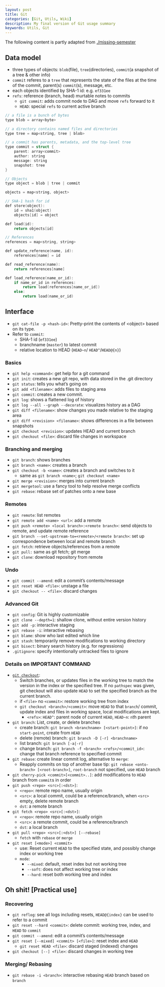 ```yaml
---
layout: post
title: Git
categories: [Git, Utils, Wiki]
description: My final version of Git usage summary
keywords: Utils, Git
---
```

The following content is partly adapted from [./missing-semester](https://missing.csail.mit.edu/2020/version-control/#snapshots)

## Data model

- three types of objects: `blob`(file), `tree`(directories), `commit`(a snapshot of a tree & other info)
- `commit` referes to a `tree` that represents the state of the files at the time of the commit, parent(s) `commit`(s), message, etc.
- each objects identified by SHA-1 id: e.g. `ef331ee`
- `refs`: reference (branch, head) murtable notes to commits
  - `git commit`: adds commit node to DAG and move `refs` forward to it
  - `HEAD`: special `refs` to current active branch

```c++
// a file is a bunch of bytes
type blob = array<byte>

// a directory contains named files and directories
type tree = map<string, tree | blob>

// a commit has parents, metadata, and the top-level tree
type commit = struct {
    parent: array<commit>
    author: string
    message: string
    snapshot: tree
}

// Objects
type object = blob | tree | commit

objects = map<string, object>

// SHA-1 hash for id
def store(object):
    id = sha1(object)
    objects[id] = object

def load(id):
    return objects[id]

// References
references = map<string, string>

def update_reference(name, id):
    references[name] = id

def read_reference(name):
    return references[name]

def load_reference(name_or_id):
    if name_or_id in references:
        return load(references[name_or_id])
    else:
        return load(name_or_id)
```

## Interface

- `git cat-file -p <hash-id>`: Pretty-print the contents of \<object\> based on its type.
- Refer to `commit`:
  - SHA-1 id (`ef331ee`)
  - branchname (`master`) to latest commit
  - relative location to HEAD (`HEAD~n`/ `HEAD^`/`HEAD@{n}`)

### Basics

- `git help <command>`: get help for a git command
- `git init`: creates a new git repo, with data stored in the .git directory
- `git status`: tells you what’s going on
- `git add <filename>`: adds files to staging area
- `git commit`: creates a new commit.
- `git log`: shows a flattened log of history
- `git log --all --graph --decorate`: visualizes history as a DAG
- `git diff <filename>`: show changes you made relative to the staging area
- `git diff <revision> <filename>`: shows differences in a file between snapshots
- `git checkout <revision>`: updates HEAD and current branch
- `git checkout <file>`: discard file changes in workspace

### Branching and merging

- `git branch`: shows branches
- `git branch <name>`: creates a branch
- `git checkout -b <name>`: creates a branch and switches to it
  - same as `git branch <name>`; `git checkout <name>`
- `git merge <revision>`: merges into current branch
- `git mergetool`: use a fancy tool to help resolve merge conflicts
- `git rebase`: rebase set of patches onto a new base

### Remotes

- `git remote`: list remotes
- `git remote add <name> <url>`: add a remote
- `git push <remote> <local branch>:<remote branch>`: send objects to remote, and update remote reference
- `git branch --set-upstream-to=<remote>/<remote branch>`: set up correspondence between local and remote branch
- `git fetch`: retrieve objects/references from a remote
- `git pull:` same as git fetch; git merge
- `git clone`: download repository from remote

### Undo

- `git commit --amend`: edit a commit’s contents/message
- `git reset HEAD <file>`: unstage a file
- `git checkout -- <file>`: discard changes

### Advanced Git

- `git config`: Git is highly customizable
- `git clone --depth=1`: shallow clone, without entire version history
- `git add -p`: interactive staging
- `git rebase -i`: interactive rebasing
- `git blame`: show who last edited which line
- `git stash`: temporarily remove modifications to working directory
- `git bisect`: binary search history (e.g. for regressions)
- `.gitignore`: specify intentionally untracked files to ignore

### Details on IMPORTANT COMMAND

- [`git checkout`](https://git-scm.com/docs/git-checkout):
  - Switch branches, or updates files in the working tree to match the version in the index or the specified tree. If no `pathspec` was given, git checkout will also update `HEAD` to set the specified branch as the current branch.
  - if `<file>` no `<commit>`: restore working tree from index
  - `git checkout <branch>/<commit>`: move `HEAD` to that `branch`/ commit, update index and files in working space, local modifications are kept.
    - `<refs>`: `HEAD^`: parent node of current `HEAD`, `HEAD~n`: `n`th parent
- `git branch`: List, create, or delete branches
  - create branch: `git branch <branchname> [<start-point>]`: if no `start-point`, create from `HEAD`
  - delete (remote) branch: `git branch -D [-r] <branchname>`
  - list branch: `git branch [-a|-r]`
  - change branch: `git branch -f <branch> <refs>/<commit_id>`: change that branch reference to specified commit 
- `git rebase`: create linear commit log, alternative to `merge`:
  - Reapply commits on top of another base tip: `git rebase <onto-branch> [<root-branch>]`, `root-branch` not specified, use `HEAD` branch
- `git cherry-pick <commit>[<commit>..]`: add modifications to `HEAD` branch from `commit`s in order
- `git push <repo> <src>[:<dst>]`:
  - `<repo>`: remote repo name, usually origin
  - `<src>`: a local commit, could be a reference/branch, when `<src>` empty, delete remote branch
  - `dst`: a remote branch
- `git fetch <repo> <src>[:<dst>]`:
  - `<repo>`: remote repo name, usually origin
  - `<src>`: a remote commit, could be a reference/branch
  - `dst`: a local branch
- `git pull <repo> <src>[:<dst>] [--rebase]`
  - `fetch` with `rebase` or `merge`
- `git reset [<mode>] <commit>`
  - use: Reset current `HEAD` to the specified state, and possibly change index or working tree
  - `mode`:
    - `--mixed`: default, reset index but not working tree
    - `--soft`: does not affect working tree or index
    - `--hard`: reset both working tree and index

## Oh shit! [Practical use]

### Recovering

- `git reflog`: see all logs including resets, `HEAD@{index}` can be used to refer to a commit
- `git reset --hard <commit>`: delete commit: working tree, index, and `HEAD` to `commit`
- `git commit --amend`: edit a commit’s contents/message
- `git reset [--mixed] <commit> [<file>]`: reset index and `HEAD` 
  - `git reset HEAD <file>`: discard staged (indexed) changes
- `git checkout [--] <file>`: discard changes in working tree

### Merging/ Rebasing

- `git rebase -i <branch>`: interactive rebasing `HEAD` branch based on `branch`
